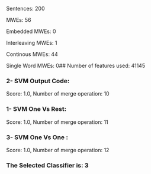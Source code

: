 Sentences: 200

MWEs: 56

Embedded MWEs: 0

Interleaving MWEs: 1

Continous MWEs: 44

Single Word MWEs: 0## Number of features used: 41145

### 2- SVM Output Code: 
Score: 1.0, Number of merge operation: 10
### 1- SVM One Vs Rest: 
Score: 1.0, Number of merge operation: 11
### 3- SVM One Vs One : 
Score: 1.0, Number of merge operation: 12
### The Selected Classifier is: 3
